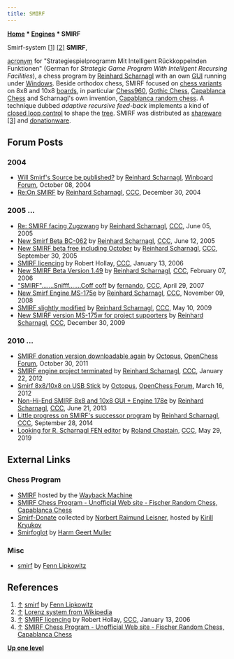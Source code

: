 ```yaml
---
title: SMIRF
---
```

**[Home](Home "Home") \* [Engines](Engines "Engines") \* SMIRF**



 [](http://fennetic.net/smirf/smirf.html) Smirf-system <a id="cite-note-1" href="#cite-ref-1">[1]</a> <a id="cite-note-2" href="#cite-ref-2">[2]</a> 
**SMIRF**,  

[acronym](Category:Acronym "Category:Acronym") for "Strategiespielprogramm Mit Intelligent Rückkoppelnden Funktionen" (German for *Strategic Game Program With Intelligent Recursing Facilities*), a chess program by [Reinhard Scharnagl](Reinhard_Scharnagl "Reinhard Scharnagl") with an own [GUI](GUI "GUI") running under [Windows](Windows "Windows"). 
Beside orthodox chess, SMIRF focused on [chess variants](Chess#Variants "Chess") on 8x8 and 10x8 [boards](Chessboard "Chessboard"), in particular [Chess960](Chess960 "Chess960"), [Gothic Chess](index.php?title=Gothic_Chess&action=edit&redlink=1 "Gothic Chess (page does not exist)"), [Capablanca Chess](index.php?title=Capablanca_Chess&action=edit&redlink=1 "Capablanca Chess (page does not exist)") and Scharnagl's own invention, [Capablanca random chess](https://en.wikipedia.org/wiki/Capablanca_random_chess). 
A technique dubbed *adaptive recursive feed-back* implements a kind of [closed loop control](https://en.wikipedia.org/wiki/Control_theory) to shape the [tree](Search_Tree "Search Tree"). SMIRF was distributed as [shareware](https://en.wikipedia.org/wiki/Shareware) <a id="cite-note-3" href="#cite-ref-3">[3]</a> and [donationware](https://en.wikipedia.org/wiki/Donationware). 



## Forum Posts


### 2004


* [Will Smirf's Source be published?](http://www.open-aurec.com/wbforum/viewtopic.php?f=4&t=194) by [Reinhard Scharnagl](Reinhard_Scharnagl "Reinhard Scharnagl"), [Winboard Forum](Computer_Chess_Forums "Computer Chess Forums"), October 08, 2004
* [Re:On SMIRF](https://www.stmintz.com/ccc/index.php?id=403318) by [Reinhard Scharnagl](Reinhard_Scharnagl "Reinhard Scharnagl"), [CCC](CCC "CCC"), December 30, 2004


### 2005 ...


* [Re: SMIRF facing Zugzwang](https://www.stmintz.com/ccc/index.php?id=429840) by [Reinhard Scharnagl](Reinhard_Scharnagl "Reinhard Scharnagl"), [CCC](CCC "CCC"), June 05, 2005
* [New Smirf Beta BC-062](https://www.stmintz.com/ccc/index.php?id=430745) by [Reinhard Scharnagl](Reinhard_Scharnagl "Reinhard Scharnagl"), [CCC](CCC "CCC"), June 12, 2005
* [New SMIRF beta free including October](https://www.stmintz.com/ccc/index.php?id=452486) by [Reinhard Scharnagl](Reinhard_Scharnagl "Reinhard Scharnagl"), [CCC](CCC "CCC"), September 30, 2005
* [SMIRF licencing](https://www.stmintz.com/ccc/index.php?id=479262) by Robert Hollay, [CCC](CCC "CCC"), January 13, 2006
* [New SMIRF Beta Version 1.49](https://www.stmintz.com/ccc/index.php?id=484973) by [Reinhard Scharnagl](Reinhard_Scharnagl "Reinhard Scharnagl"), [CCC](CCC "CCC"), February 07, 2006
* ["SMIRF".......Snifff.......Coff coff](http://www.talkchess.com/forum/viewtopic.php?t=13472) by [fernando](Fernando_Villegas "Fernando Villegas"), [CCC](CCC "CCC"), April 29, 2007
* [New Smirf Engine MS-175e](http://www.talkchess.com/forum/viewtopic.php?t=24798) by [Reinhard Scharnagl](Reinhard_Scharnagl "Reinhard Scharnagl"), [CCC](CCC "CCC"), November 09, 2008
* [SMIRF slightly modified](http://www.talkchess.com/forum/viewtopic.php?t=27837) by [Reinhard Scharnagl](Reinhard_Scharnagl "Reinhard Scharnagl"), [CCC](CCC "CCC"), May 10, 2009
* [New SMIRF version MS-175w for project supporters](http://www.talkchess.com/forum/viewtopic.php?t=31355) by [Reinhard Scharnagl](Reinhard_Scharnagl "Reinhard Scharnagl"), [CCC](CCC "CCC"), December 30, 2009


### 2010 ...


* [SMIRF donation version downloadable again](http://expr-i0.net/openchess/viewtopic.php?f=7&t=1685) by [Octopus](Reinhard_Scharnagl "Reinhard Scharnagl"), [OpenChess Forum](Computer_Chess_Forums "Computer Chess Forums"), October 30, 2011
* [SMIRF engine project terminated](http://www.talkchess.com/forum/viewtopic.php?t=42111) by [Reinhard Scharnagl](Reinhard_Scharnagl "Reinhard Scharnagl"), [CCC](CCC "CCC"), January 22, 2012
* [Smirf 8x8/10x8 on USB Stick](http://www.open-chess.org/viewtopic.php?f=7&t=1906) by [Octopus](Reinhard_Scharnagl "Reinhard Scharnagl"), [OpenChess Forum](Computer_Chess_Forums "Computer Chess Forums"), March 16, 2012
* [Non-Hi-End SMIRF 8x8 and 10x8 GUI + Engine 178e](http://www.talkchess.com/forum/viewtopic.php?t=48370) by [Reinhard Scharnagl](Reinhard_Scharnagl "Reinhard Scharnagl"), [CCC](CCC "CCC"), June 21, 2013
* [Little progress on SMIRF's successor program](http://www.talkchess.com/forum/viewtopic.php?t=53864) by [Reinhard Scharnagl](Reinhard_Scharnagl "Reinhard Scharnagl"), [CCC](CCC "CCC"), September 28, 2014
* [Looking for R. Scharnagl FEN editor](http://www.talkchess.com/forum3/viewtopic.php?f=2&t=70853) by [Roland Chastain](Roland_Chastain "Roland Chastain"), [CCC](CCC "CCC"), May 29, 2019


## External Links


### Chess Program


* [SMIRF](https://web.archive.org/web/20160319105546/http://www.10x8.net/chess/SMIRF.html) hosted by the [Wayback Machine](https://en.wikipedia.org/wiki/Wayback_Machine)
* [SMIRF Chess Program - Unofficial Web site - Fischer Random Chess, Capablanca Chess](http://www.geocities.ws/smirf.chess/)
* [Smirf-Donate](http://kirr.homeunix.org/chess/engines/Norbert's%20collection/Smirf%20BC%20173g%20X%20-%20Smirfoglot%20Adapter%20wb/) collected by [Norbert Raimund Leisner](Norbert_Raimund_Leisner "Norbert Raimund Leisner"), hosted by [Kirill Kryukov](Kirill_Kryukov "Kirill Kryukov")
* [Smirfoglot](http://home.hccnet.nl/h.g.muller/smirf.html) by [Harm Geert Muller](Harm_Geert_Muller "Harm Geert Muller")


### Misc


* [smirf](http://fennetic.net/smirf/smirf.html) by [Fenn Lipkowitz](http://fennetic.net/)


## References


1. <a id="cite-ref-1" href="#cite-note-1">↑</a> [smirf](http://fennetic.net/smirf/smirf.html) by [Fenn Lipkowitz](http://fennetic.net/)
2. <a id="cite-ref-2" href="#cite-note-2">↑</a> [Lorenz system from Wikipedia](https://en.wikipedia.org/wiki/Lorenz_system)
3. <a id="cite-ref-3" href="#cite-note-3">↑</a> [SMIRF licencing](https://www.stmintz.com/ccc/index.php?id=479262) by Robert Hollay, [CCC](CCC "CCC"), January 13, 2006
4. <a id="cite-ref-4" href="#cite-note-4">↑</a> [SMIRF Chess Program - Unofficial Web site - Fischer Random Chess, Capablanca Chess](http://www.geocities.ws/smirf.chess/)

**[Up one level](Engines "Engines")**







 
